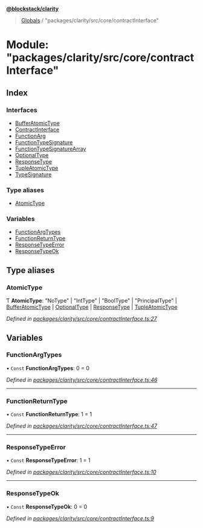 **[@blockstack/clarity](../README.md)**

> [Globals](../globals.md) / "packages/clarity/src/core/contractInterface"

# Module: "packages/clarity/src/core/contractInterface"

## Index

### Interfaces

- [BufferAtomicType](../interfaces/_packages_clarity_src_core_contractinterface_.bufferatomictype.md)
- [ContractInterface](../interfaces/_packages_clarity_src_core_contractinterface_.contractinterface.md)
- [FunctionArg](../interfaces/_packages_clarity_src_core_contractinterface_.functionarg.md)
- [FunctionTypeSignature](../interfaces/_packages_clarity_src_core_contractinterface_.functiontypesignature.md)
- [FunctionTypeSignatureArray](../interfaces/_packages_clarity_src_core_contractinterface_.functiontypesignaturearray.md)
- [OptionalType](../interfaces/_packages_clarity_src_core_contractinterface_.optionaltype.md)
- [ResponseType](../interfaces/_packages_clarity_src_core_contractinterface_.responsetype.md)
- [TupleAtomicType](../interfaces/_packages_clarity_src_core_contractinterface_.tupleatomictype.md)
- [TypeSignature](../interfaces/_packages_clarity_src_core_contractinterface_.typesignature.md)

### Type aliases

- [AtomicType](_packages_clarity_src_core_contractinterface_.md#atomictype)

### Variables

- [FunctionArgTypes](_packages_clarity_src_core_contractinterface_.md#functionargtypes)
- [FunctionReturnType](_packages_clarity_src_core_contractinterface_.md#functionreturntype)
- [ResponseTypeError](_packages_clarity_src_core_contractinterface_.md#responsetypeerror)
- [ResponseTypeOk](_packages_clarity_src_core_contractinterface_.md#responsetypeok)

## Type aliases

### AtomicType

Ƭ **AtomicType**: \"NoType\" \| \"IntType\" \| \"BoolType\" \| \"PrincipalType\" \| [BufferAtomicType](../interfaces/_packages_clarity_src_core_contractinterface_.bufferatomictype.md) \| [OptionalType](../interfaces/_packages_clarity_src_core_contractinterface_.optionaltype.md) \| [ResponseType](../interfaces/_packages_clarity_src_core_contractinterface_.responsetype.md) \| [TupleAtomicType](../interfaces/_packages_clarity_src_core_contractinterface_.tupleatomictype.md)

_Defined in [packages/clarity/src/core/contractInterface.ts:27](https://github.com/blockstack/clarity-js-sdk/blob/711ac7c/packages/clarity/src/core/contractInterface.ts#L27)_

## Variables

### FunctionArgTypes

• `Const` **FunctionArgTypes**: 0 = 0

_Defined in [packages/clarity/src/core/contractInterface.ts:46](https://github.com/blockstack/clarity-js-sdk/blob/711ac7c/packages/clarity/src/core/contractInterface.ts#L46)_

---

### FunctionReturnType

• `Const` **FunctionReturnType**: 1 = 1

_Defined in [packages/clarity/src/core/contractInterface.ts:47](https://github.com/blockstack/clarity-js-sdk/blob/711ac7c/packages/clarity/src/core/contractInterface.ts#L47)_

---

### ResponseTypeError

• `Const` **ResponseTypeError**: 1 = 1

_Defined in [packages/clarity/src/core/contractInterface.ts:10](https://github.com/blockstack/clarity-js-sdk/blob/711ac7c/packages/clarity/src/core/contractInterface.ts#L10)_

---

### ResponseTypeOk

• `Const` **ResponseTypeOk**: 0 = 0

_Defined in [packages/clarity/src/core/contractInterface.ts:9](https://github.com/blockstack/clarity-js-sdk/blob/711ac7c/packages/clarity/src/core/contractInterface.ts#L9)_
